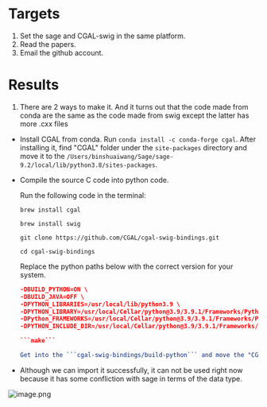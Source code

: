 # Targets


1. Set the sage and CGAL-swig in the same platform.
2. Read the papers.
3. Email the github account.

# Results

1. There are 2 ways to make it. And it turns out that the code made from conda are the same as the code made from swig except the latter has more .cxx files

- Install CGAL from conda.
    Run ```conda install -c conda-forge cgal```. After installing it, find "CGAL" folder under the ```site-packages``` directory and move it to the ```/Users/binshuaiwang/Sage/sage-9.2/local/lib/python3.8/sites-packages```.

- Compile the source C code into python code.

    Run the following code in the terminal:
    
    ```brew install cgal```

    ```brew install swig```

    ```git clone https://github.com/CGAL/cgal-swig-bindings.git```

    ```cd cgal-swig-bindings```

     Replace the python paths below with the correct version for your system.

    ```cmake -DCGAL_DIR=/usr/local/lib/cmake/CGAL \
    -DBUILD_PYTHON=ON \
    -DBUILD_JAVA=OFF \
    -DPYTHON_LIBRARIES=/usr/local/lib/python3.9 \
    -DPYTHON_LIBRARY=/usr/local/Cellar/python@3.9/3.9.1/Frameworks/Python.framework/Versions/3.9/lib/libpython3.9.dylib\
    -DPython_FRAMEWORKS=/usr/local/Cellar/python@3.9/3.9.1/Frameworks/Python.framework \
    -DPYTHON_INCLUDE_DIR=/usr/local/Cellar/python@3.9/3.9.1/Frameworks/Python.framework/Headers ```
    
    ```make```
    
    Get into the ```cgal-swig-bindings/build-python``` and move the "CGAL" folder to the ```/Users/binshuaiwang/Sage/sage-9.2/local/lib/python3.8/sites-packages```.

- Although we can import it successfully, it can not be used right now because it has some confliction with sage in terms of the data type. 

![image.png](attachment:image.png)
